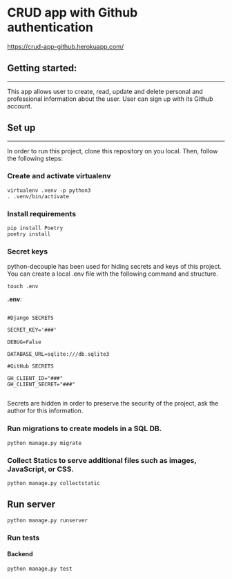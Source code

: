 # CRUD app with Github authentication 
https://crud-app-github.herokuapp.com/

## Getting started:

---
This app allows user to create, read, update and delete personal and professional information about the user. User can sign up with its Github account. 


## Set up

---
In order to run this project, clone this repository on you local. Then, follow the following steps:

### Create and activate virtualenv
```commandline
virtualenv .venv -p python3
. .venv/bin/activate
```

### Install requirements
```commandline
pip install Poetry
poetry install
```

### Secret keys
python-decouple has been used for hiding secrets and keys of this project. You can create a local .env file with the following command and structure.

```commandline
touch .env
```
**.env**:
```

#Django SECRETS

SECRET_KEY='###'

DEBUG=False

DATABASE_URL=sqlite:///db.sqlite3

#GitHub SECRETS

GH_CLIENT_ID="###"
GH_CLIENT_SECRET="###"


``` 
Secrets are hidden in order to preserve the security of the project, ask the author for this information.

### Run migrations to create models in a SQL DB.
```commandline
python manage.py migrate
```

### Collect Statics to serve additional files such as images, JavaScript, or CSS.
```commandline
python manage.py collectstatic
```

## Run server

```commandline
python manage.py runserver
```

### Run tests

#### Backend
```commandline
python manage.py test
```
